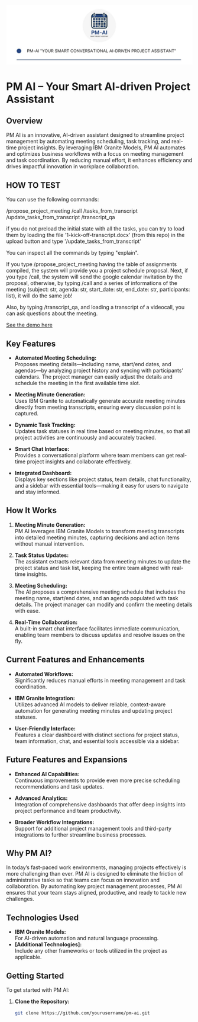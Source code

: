 ![PM AI Logo](Logo.jpeg)

# PM AI – Your Smart AI-driven Project Assistant
## Overview

PM AI is an innovative, AI-driven assistant designed to streamline project management by automating meeting scheduling, task tracking, and real-time project insights. By leveraging IBM Granite Models, PM AI automates and optimizes business workflows with a focus on meeting management and task coordination. By reducing manual effort, it enhances efficiency and drives impactful innovation in workplace collaboration.

## HOW TO TEST

You can use the following commands:

/propose_project_meeting
/call
/tasks_from_transcript
/update_tasks_from_transcript
/transcript_qa

if you do not preload the initial state with all the tasks, you can try to load them by 
loading the file '1-kick-off-transcript.docx' (from this repo) in the upload button and type '/update_tasks_from_transcript'

You can inspect all the commands by typing "explain".

If you type /propose_project_meeting having the table of assignments compiled, the system will provide you a project schedule proposal.
Next, if you type /call, the system will send the google calendar invitation by the proposal, otherwise, by typing /call and a series of informations of the meeting (subject: str, agenda: str, start_date: str, end_date: str, participants: list), it will do the same job!

Also, by typing /transcript_qa, and loading a transcript of a videocall, you can ask questions about the meeting.

[See the demo here](https://drive.google.com/file/d/1siE9V999jLxHnroYAjs7MidB1Cif4TH7/view?usp=drivesdk)

## Key Features

- **Automated Meeting Scheduling:**  
  Proposes meeting details—including name, start/end dates, and agendas—by analyzing project history and syncing with participants’ calendars. The project manager can easily adjust the details and schedule the meeting in the first available time slot.

- **Meeting Minute Generation:**  
  Uses IBM Granite to automatically generate accurate meeting minutes directly from meeting transcripts, ensuring every discussion point is captured.

- **Dynamic Task Tracking:**  
  Updates task statuses in real time based on meeting minutes, so that all project activities are continuously and accurately tracked.

- **Smart Chat Interface:**  
  Provides a conversational platform where team members can get real-time project insights and collaborate effectively.

- **Integrated Dashboard:**  
  Displays key sections like project status, team details, chat functionality, and a sidebar with essential tools—making it easy for users to navigate and stay informed.

## How It Works

1. **Meeting Minute Generation:**  
   PM AI leverages IBM Granite Models to transform meeting transcripts into detailed meeting minutes, capturing decisions and action items without manual intervention.

2. **Task Status Updates:**  
   The assistant extracts relevant data from meeting minutes to update the project status and task list, keeping the entire team aligned with real-time insights.

3. **Meeting Scheduling:**  
   The AI proposes a comprehensive meeting schedule that includes the meeting name, start/end dates, and an agenda populated with task details. The project manager can modify and confirm the meeting details with ease.

4. **Real-Time Collaboration:**  
   A built-in smart chat interface facilitates immediate communication, enabling team members to discuss updates and resolve issues on the fly.

## Current Features and Enhancements

- **Automated Workflows:**  
  Significantly reduces manual efforts in meeting management and task coordination.
  
- **IBM Granite Integration:**  
  Utilizes advanced AI models to deliver reliable, context-aware automation for generating meeting minutes and updating project statuses.
  
- **User-Friendly Interface:**  
  Features a clear dashboard with distinct sections for project status, team information, chat, and essential tools accessible via a sidebar.

## Future Features and Expansions

- **Enhanced AI Capabilities:**  
  Continuous improvements to provide even more precise scheduling recommendations and task updates.

- **Advanced Analytics:**  
  Integration of comprehensive dashboards that offer deep insights into project performance and team productivity.

- **Broader Workflow Integrations:**  
  Support for additional project management tools and third-party integrations to further streamline business processes.

## Why PM AI?

In today’s fast-paced work environments, managing projects effectively is more challenging than ever. PM AI is designed to eliminate the friction of administrative tasks so that teams can focus on innovation and collaboration. By automating key project management processes, PM AI ensures that your team stays aligned, productive, and ready to tackle new challenges.

## Technologies Used

- **IBM Granite Models:**  
  For AI-driven automation and natural language processing.
- **[Additional Technologies]:**  
  Include any other frameworks or tools utilized in the project as applicable.

## Getting Started

To get started with PM AI:

1. **Clone the Repository:**
   ```bash
   git clone https://github.com/yourusername/pm-ai.git
